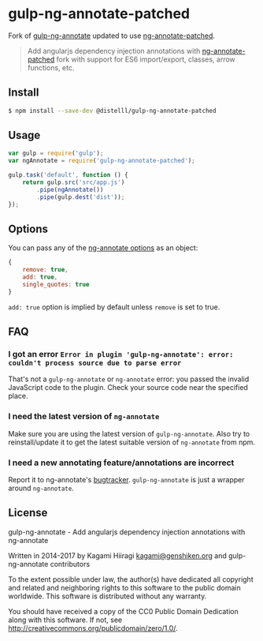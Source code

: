 # gulp-ng-annotate-patched
Fork of [gulp-ng-annotate](https://travis-ci.org/Kagami/gulp-ng-annotate) updated to use [ng-annotate-patched](https://github.com/bluetech/ng-annotate-patched). 

> Add angularjs dependency injection annotations with [ng-annotate-patched](https://github.com/bluetech/ng-annotate-patched) fork with support for ES6 import/export, classes, arrow functions, etc.

## Install

```bash
$ npm install --save-dev @distelll/gulp-ng-annotate-patched
```

## Usage

```js
var gulp = require('gulp');
var ngAnnotate = require('gulp-ng-annotate-patched');

gulp.task('default', function () {
	return gulp.src('src/app.js')
		.pipe(ngAnnotate())
		.pipe(gulp.dest('dist'));
});
```

## Options

You can pass any of the [ng-annotate options](https://github.com/olov/ng-annotate/blob/master/OPTIONS.md#library-api) as an object:
```js
{
	remove: true,
	add: true,
	single_quotes: true
}
```

`add: true` option is implied by default unless `remove` is set to true.

## FAQ

### I got an error `Error in plugin 'gulp-ng-annotate': error: couldn't process source due to parse error`

That's not a `gulp-ng-annotate` or `ng-annotate` error: you passed the invalid JavaScript code to the plugin. Check your source code near the specified place.

### I need the latest version of `ng-annotate`

Make sure you are using the latest version of `gulp-ng-annotate`. Also try to reinstall/update it to get the latest suitable version of `ng-annotate` from npm.

### I need a new annotating feature/annotations are incorrect

Report it to ng-annotate's [bugtracker](https://github.com/olov/ng-annotate/issues). `gulp-ng-annotate` is just a wrapper around `ng-annotate`.

## License

gulp-ng-annotate - Add angularjs dependency injection annotations with ng-annotate

Written in 2014-2017 by Kagami Hiiragi <kagami@genshiken.org> and gulp-ng-annotate contributors

To the extent possible under law, the author(s) have dedicated all copyright and related and neighboring rights to this software to the public domain worldwide. This software is distributed without any warranty.

You should have received a copy of the CC0 Public Domain Dedication along with this software. If not, see <http://creativecommons.org/publicdomain/zero/1.0/>.
